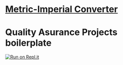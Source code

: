 # [Metric-Imperial Converter](https://www.freecodecamp.org/learn/quality-assurance/quality-assurance-projects/metric-imperial-converter)

# Quality Asurance Projects boilerplate
[![Run on Repl.it](https://repl.it/badge/github/nguyennguyen0110/project-metric-imp-converter)](https://repl.it/github/nguyennguyen0110/project-metric-imp-converter)
